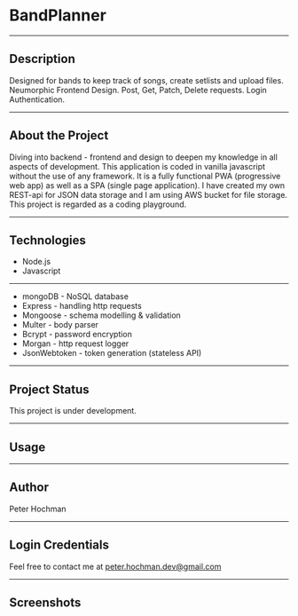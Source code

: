 # BandPlanner
____________________________________________________________________________________________________________________________________________________________________

## Description
Designed for bands to keep track of songs, create setlists and upload files. Neumorphic Frontend Design. Post, Get, Patch, Delete requests. Login Authentication.
____________________________________________________________________________________________________________________________________________________________________

## About the Project
Diving into backend - frontend and design to deepen my knowledge in all aspects of development. This application is coded in vanilla javascript without the use of any framework. It is a fully functional PWA (progressive web app) as well as a SPA (single page application). I have created my own REST-api for JSON data storage and I am using AWS bucket for file storage. This project is regarded as a coding playground.
____________________________________________________________________________________________________________________________________________________________________

## Technologies

- Node.js
- Javascript
____________

- mongoDB - NoSQL database
- Express - handling http requests
- Mongoose - schema modelling & validation
- Multer - body parser
- Bcrypt - password encryption
- Morgan - http request logger
- JsonWebtoken - token generation (stateless API)
____________________________________________________________________________________________________________________________________________________________________

## Project Status
This project is under development.
____________________________________________________________________________________________________________________________________________________________________

## Usage
____________________________________________________________________________________________________________________________________________________________________

## Author
Peter Hochman
____________________________________________________________________________________________________________________________________________________________________

## Login Credentials
Feel free to contact me at peter.hochman.dev@gmail.com
____________________________________________________________________________________________________________________________________________________________________

## Screenshots


